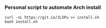 ### Personal script to automate Arch install  
```  
curl -sL https://git.io/JL5Pu >> install.sh  
bash install.sh  
```
